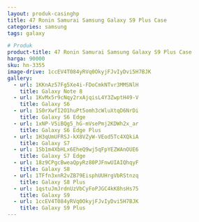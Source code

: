 ```yaml
---
layout: produk-casinghp
title: 47 Ronin Samurai Samsung Galaxy S9 Plus Case
categories: samsung
tags: galaxy

# Produk
product-title: 47 Ronin Samurai Samsung Galaxy S9 Plus Case
harga: 90000
sku: hn-3355
image-drive: 1ccEV4T084yRVq0OkyjFJvIyDvi5H7BJK
gallery:
  - url: 1KKnAz57Fg5Xe4i-FDoCmkNTvr3MMSNlH
    title: Galaxy Note 8
  - url: 1KvMx5r9cNqy2rxAjqisL4Y3ZwptH49-V
    title: Galaxy S6
  - url: 1S0rXwfI2O1huPt5omh3cWluXtqD6NrDi
    title: Galaxy S6 Edge
  - url: 1xNP-V5iBQg5_hG-mVsePmj2KDWh2x_ar
    title: Galaxy S6 Edge Plus
  - url: 1H3qUmUFRSJ-kX8VZyW-VEod5Tc4XQkiA
    title: Galaxy S7
  - url: 1Sb1m4XbHLx6EheQ9wj5qFpYEZWAnOUE6
    title: Galaxy S7 Edge
  - url: 18z9CPgcBweaQpyRz80PJFnwUIAIQhqyF
    title: Galaxy S8
  - url: 1TFfn3xnR2vZB79EisphUUHrgVbRStnzq
    title: Galaxy S8 Plus
  - url: 1qstuJmJrdnUzVbCyFoPJGC4kK8hsHs75
    title: Galaxy S9
  - url: 1ccEV4T084yRVq0OkyjFJvIyDvi5H7BJK
    title: Galaxy S9 Plus
---
```

